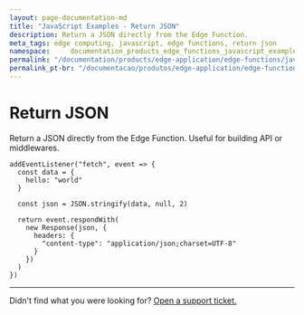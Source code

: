 ```yaml
---
layout: page-documentation-md
title: "JavaScript Examples - Return JSON"
description: Return a JSON directly from the Edge Function.
meta_tags: edge computing, javascript, edge functions, return json
namespace:     documentation_products_edge_functions_javascript_examples_return_json
permalink: "/documentation/products/edge-application/edge-functions/javascript-examples/return-json/"
permalink_pt-br: "/documentacao/produtos/edge-application/edge-functions/javascript-examples/return-json/"
---
```

# Return JSON

Return a JSON directly from the Edge Function. Useful for building API or middlewares.

```
addEventListener("fetch", event => {
  const data = {
    hello: "world"
  }

  const json = JSON.stringify(data, null, 2)

  return event.respondWith(
    new Response(json, {
      headers: {
        "content-type": "application/json;charset=UTF-8"
      }
    })
  )
})
```



---

Didn't find what you were looking for? [Open a support ticket.](https://tickets.azion.com/)
